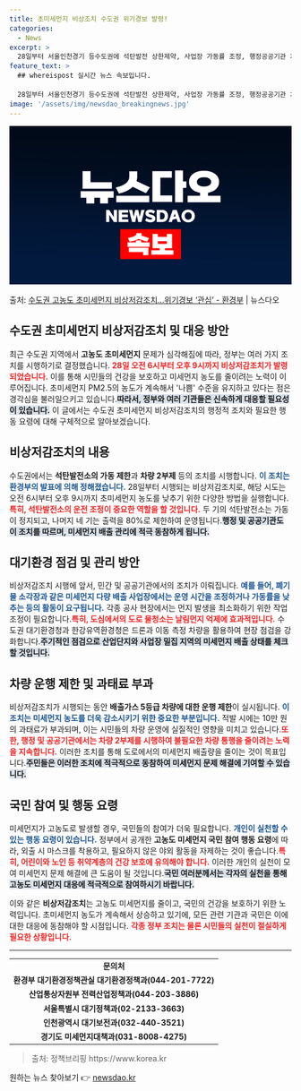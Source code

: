 ```yaml
---
title: 초미세먼지 비상조치 수도권 위기경보 발령!
categories:
  - News
excerpt: >
  28일부터 서울인천경기 등수도권에 석탄발전 상한제약, 사업장 가동률 조정, 행정공공기관 차량 2부제 등 고농…
feature_text: >
  ## whereispost 실시간 뉴스 속보입니다.

  28일부터 서울인천경기 등수도권에 석탄발전 상한제약, 사업장 가동률 조정, 행정공공기관 차량 2부제 등 고농…
image: '/assets/img/newsdao_breakingnews.jpg'
---
```


![뉴스다오 속보](/assets/img/newsdao_breakingnews.jpg)

<p>출처: <a href="https://newsdao.kr/2891" rel="dofollow">수도권 고농도 초미세먼지 비상저감조치…위기경보 ‘관심’ - 환경부</a> | 뉴스다오</p>

<h2 data-ke-size="size26">수도권 초미세먼지 비상저감조치 및 대응 방안</h2>
<p data-ke-size="size16"></p>

최근 수도권 지역에서 **고농도 초미세먼지** 문제가 심각해짐에 따라, 정부는 여러 가지 조치를 시행하기로 결정했습니다. <b><span style="color: #ee2323;">28일 오전 6시부터 오후 9시까지 비상저감조치가 발령되었습니다.</span></b> 이를 통해 시민들의 건강을 보호하고 미세먼지 농도를 줄이려는 노력이 이루어집니다. 초미세먼지 PM2.5의 농도가 계속해서 '나쁨' 수준을 유지하고 있다는 점은 경각심을 불러일으키고 있습니다.<b><span style="background-color: #21538527;">따라서, 정부와 여러 기관들은 신속하게 대응할 필요성이 있습니다.</span></b> 이 글에서는 수도권 초미세먼지 비상저감조치의 행정적 조치와 필요한 행동 요령에 대해 구체적으로 알아보겠습니다.

<h2 data-ke-size="size26">비상저감조치의 내용</h2>
<p data-ke-size="size16"></p>

수도권에서는 **석탄발전소의 가동 제한**과 **차량 2부제** 등의 조치를 시행합니다. <b><span style="color: #1a5490;">이 조치는 환경부의 발표에 의해 정해졌습니다.</span></b> 28일부터 시행되는 비상저감조치로, 해당 시도는 오전 6시부터 오후 9시까지 초미세먼지 농도를 낮추기 위한 다양한 방법을 실행합니다.<b><span style="color: #ee2323;">특히, 석탄발전소의 운전 조정이 중요한 역할을 할 것입니다.</span></b> 두 기의 석탄발전소는 가동이 정지되고, 나머지 네 기는 출력을 80%로 제한하여 운영됩니다.<b><span style="background-color: #21538527;">행정 및 공공기관도 이 조치를 따르며, 미세먼지 배출 관리에 적극 동참하게 됩니다.</span></b>

<h2 data-ke-size="size26">대기환경 점검 및 관리 방안</h2>
<p data-ke-size="size16"></p>

비상저감조치 시행에 앞서, 민간 및 공공기관에서의 조치가 이뤄집니다. <b><span style="color: #1a5490;">예를 들어, 폐기물 소각장과 같은 미세먼지 다량 배출 사업장에서는 운영 시간을 조정하거나 가동률을 낮추는 등의 활동이 요구됩니다.</span></b> 각종 공사 현장에서는 먼지 발생을 최소화하기 위한 작업 조정이 필요합니다.<b><span style="color: #ee2323;">특히, 도심에서의 도로 물청소는 날림먼지 억제에 효과적입니다.</span></b> 수도권 대기환경청과 한강유역환경청은 드론과 이동 측정 차량을 활용하여 현장 점검을 강화합니다.<b><span style="background-color: #21538527;">주기적인 점검으로 산업단지와 사업장 밀집 지역의 미세먼지 배출 상태를 체크할 것입니다.</span></b>

<h2 data-ke-size="size26">차량 운행 제한 및 과태료 부과</h2>
<p data-ke-size="size16"></p>

비상저감조치가 시행되는 동안 **배출가스 5등급 차량에 대한 운행 제한**이 실시됩니다. <b><span style="color: #1a5490;">이 조치는 미세먼지 농도를 더욱 감소시키기 위한 중요한 부분입니다.</span></b> 적발 시에는 10만 원의 과태료가 부과되며, 이는 시민들의 차량 운영에 실질적인 영향을 미치고 있습니다.<b><span style="color: #ee2323;">또한, 행정 및 공공기관에서는 차량 2부제를 시행하여 불필요한 차량 통행을 줄이려는 노력을 지속합니다.</span></b> 이러한 조치를 통해 도로에서의 미세먼지 배출량을 줄이는 것이 목표입니다.<b><span style="background-color: #21538527;">주민들은 이러한 조치에 적극적으로 동참하여 미세먼지 문제 해결에 기여할 수 있습니다.</span></b>

<h2 data-ke-size="size26">국민 참여 및 행동 요령</h2>
<p data-ke-size="size16"></p>

미세먼지가 고농도로 발생할 경우, 국민들의 참여가 더욱 필요합니다. <b><span style="color: #1a5490;">개인이 실천할 수 있는 행동 요령이 있습니다.</span></b> 정부에서 공개한 **고농도 미세먼지 국민 참여 행동 요령**에 따라, 외출 시 마스크를 착용하고, 필요하지 않은 야외 활동을 자제하는 것이 좋습니다.<b><span style="color: #ee2323;">특히, 어린이와 노인 등 취약계층의 건강 보호에 유의해야 합니다.</span></b> 이러한 개인의 실천이 모여 미세먼지 문제 해결에 큰 도움이 될 것입니다.<b><span style="background-color: #21538527;">국민 여러분께서는 각자의 실천을 통해 고농도 미세먼지 대응에 적극적으로 참여하시기 바랍니다.</span></b>

<p data-ke-size="size16"></p>

이와 같은 <b>비상저감조치</b>는 고농도 미세먼지를 줄이고, 국민의 건강을 보호하기 위한 노력입니다. 초미세먼지 농도가 계속해서 상승하고 있기에, 모든 관련 기관과 국민은 이에 대한 대응에 동참해야 할 시점입니다. <b><span style="color: #ee2323;">각종 정부 조치는 물론 시민들의 실천이 절실하게 필요한 상황입니다.</span></b>

<hr>

<table style="width: 100%;">
  <tbody>
    <tr>
      <td style="text-align: center; height: 17px;"><b>문의처</b></td>
    </tr>
    <tr>
      <td style="text-align: center; height: 17px;"><b>환경부 대기환경정책관실 대기환경정책과(044-201-7722)</b></td>
    </tr>
    <tr>
      <td style="text-align: center; height: 17px;"><b>산업통상자원부 전력산업정책과(044-203-3886)</b></td>
    </tr>
    <tr>
      <td style="text-align: center; height: 17px;"><b>서울특별시 대기정책과(02-2133-3663)</b></td>
    </tr>
    <tr>
      <td style="text-align: center; height: 17px;"><b>인천광역시 대기보전과(032-440-3521)</b></td>
    </tr>
    <tr>
      <td style="text-align: center; height: 17px;"><b>경기도 미세먼지대책과(031-8008-4275)</b></td>
    </tr>
  </tbody>
</table>

<p data-ke-size="size16"></p>
<blockquote>
    <p>출처: 정책브리핑 https://www.korea.kr</p>
</blockquote> 

원하는 뉴스 찾아보기 👉 <a href="https://newsdao.kr" rel="dofollow">newsdao.kr</a>


